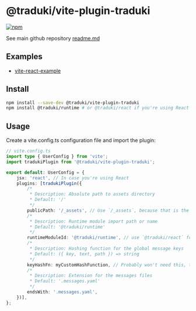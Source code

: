 # @traduki/vite-plugin-traduki

[![npm](https://img.shields.io/npm/v/@traduki/vite-plugin-traduki.svg)](https://www.npmjs.com/package/@traduki/vite-plugin-traduki)

See main github repository [readme.md](https://github.com/havelaer/traduki)

## Examples

- [vite-react-example](https://github.com/havelaer/traduki/tree/master/examples/vite-react-example)

## Install

```bash
npm install --save-dev @traduki/vite-plugin-traduki
npm install @traduki/runtime # or @traduki/react if you're using React
```

## Usage

Create a vite.config.ts configuration file and import the plugin:

```ts
// vite.config.ts
import type { UserConfig } from 'vite';
import tradukiPlugin from '@traduki/vite-plugin-traduki';

export default: UserConfig = {
    jsx: 'react', // In case you're using React
    plugins: [tradukiPlugin({
        /*
         * Description: Absolute path to assets directory
         * Default: '/'
         */
        publicPath: '/_assets', // Use `/_assets`, because that is the current vite default
        /*
         * Description: Runtime module import path or name
         * Default: '@traduki/runtime'
         */
        runtimeModuleId: '@traduki/runtime', // use `@traduki/react` for React
        /*
         * Description: Hashing function for the global message keys
         * Default: ({ key, text, path }) => string
         */
        keyHashFn: myCustomHashFunction, // Probably won't need this, the default should be just fine
        /*
         * Description: Extension for the messages files
         * Default: '.messages.yaml'
         */
        endsWith: '.messages.yaml',
    })],
};
```